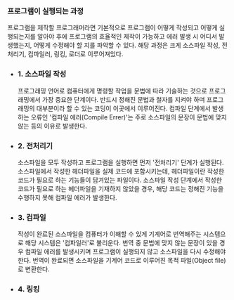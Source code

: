 

### 프로그램이 실행되는 과정


프로그램을 제작할 프로그래머라면 기본적으로 프로그램이 어떻게 작성되고 어떻게 실행되는지를 알아야 후에 프로그램의 효율적인 제작이 가능하고 에러 발생 시 어디서 발생했는지, 어떻게 수정해야 할 지를 파악할 수 있다. 해당 과정은 크게 소스파일 작성, 전처리기, 컴파일러, 링킹, 로더로 이루어져있다.



+ ### 1. 소스파일 작성

   프로그래밍 언어로 컴퓨터에게 명령할 작업을 문법에 따라 기술하는 것으로 프로그래밍에서 가장 중요한 단계이다. 반드시 정해진 문법과 철자를 지켜야 하며 프로그래밍의 대부분이라 할 수 있는 코딩이 이곳에서 이루어진다. 컴파일 단계에서 발생하는 오류인 '컴파일 에러(Compile Errer)'는 주로 소스파일의 문장이 문법에 맞지 않는 등의 이유로 발생한다.



+ ### 2. 전처리기

   소스파일을 모두 작성하고 프로그램을 실행하면 먼저 '전처리기' 단계가 실행된다. 소스파일에서 작성한 헤더파일을 실제 코드에 포함시키는데, 헤더파일이란 작성한 코드가 필요로 하는 기능들이 담겨있는 파일이다. 소스파일 작성 단계에서 작성한 코드가 필요로 하는 헤더파일을 기재하지 않았을 경우, 해당 코드는 정해진 기능을 수행하지 못해 컴파일 에러가 발생한다.



+ ### 3. 컴파일

   작성이 완료된 소스파일을 컴퓨터가 이해할 수 있게 기계어로 번역해주는 시스템으로 해당 시스템은 '컴파일러'로 불리운다. 번역 중 문법에 맞지 않는 문장이 있을 경우 컴파일 에러를 발생시키며 프로그램이 실행되지 않고 소스파일을 다시 수정해야 한다. 번역이 완료되면 소스파일을 기계어 코드로 이루어진 목적 파일(Object file)로 변환한다. 


+ ### 4. 링킹


